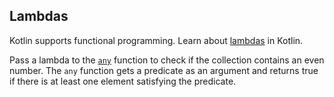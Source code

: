 ## Lambdas

Kotlin supports functional programming.
Learn about [lambdas](https://kotlinlang.org/docs/reference/lambdas.html#lambda-expressions-and-anonymous-functions) in Kotlin.

Pass a lambda to the [`any`](https://kotlinlang.org/api/latest/jvm/stdlib/kotlin.collections/any.html)
function to check if the collection contains an even number.
The `any` function gets a predicate as an argument and returns true if there is at least one element satisfying the predicate.
